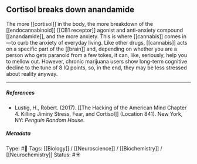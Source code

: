 ## Cortisol breaks down anandamide  # 

The more [[cortisol]] in the body, the more breakdown of the [[endocannabinoid]] [[CB1 receptor]] agonist and anti-anxiety compound [[anandamide]], and the more anxiety. This is where [[cannabis]] comes in—to curb the anxiety of everyday living. Like other drugs, [[cannabis]] acts on a specific part of the [[brain]] and, depending on whether you are a person who gets paranoid from a few tokes, it can, like, seriously, help you to mellow out. However, chronic marijuana users show long-term cognitive decline to the tune of 8 IQ points, so, in the end, they may be less stressed about reality anyway.

___

##### References

- Lustig, H., Robert. (2017). [[The Hacking of the American Mind Chapter 4. Killing Jiminy Stress, Fear, and Cortisol]] (Location 841). New York, NY: _Penguin Random House_.

##### Metadata

Type: #🔴 
Tags: [[Biology]] / [[Neuroscience]] / [[Biochemistry]] / [[Neurochemistry]]
Status: #☀️ 